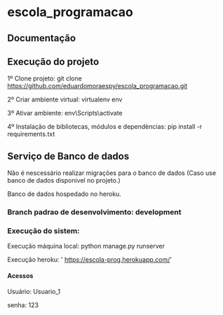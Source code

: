 # escola_programacao

## Documentação


## Execução do projeto

1º Clone projeto: git clone https://github.com/eduardomoraespy/escola_programacao.git

2º Criar ambiente virtual: virtualenv env 

3º Ativar ambiente: env\Scripts\activate

4º Instalação de bibliotecas, módulos e dependèncias: pip install -r requirements.txt


## Serviço de Banco de dados

Não é nescessário realizar migrações para o banco de dados (Caso use banco de dados disponivel no projeto.)

Banco de dados hospedado no heroku.


### Branch padrao de desenvolvimento: development


### Execução do sistem:

Execução máquina local: python manage.py runserver

Execução heroku: ' https://escola-prog.herokuapp.com/'

#### Acessos
Usuário: Usuario_1


senha: 123
